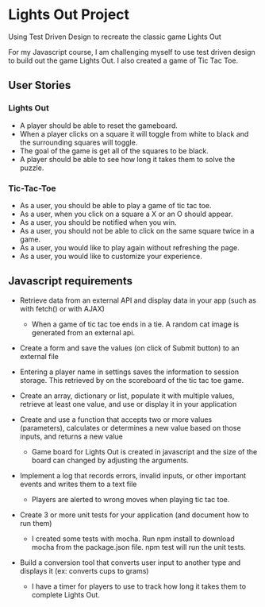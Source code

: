 # Lights Out Project
Using  Test Driven Design to recreate the classic game Lights Out

For my Javascript course, I am challenging myself to use test driven design to build out the game Lights Out.
I also created a game of Tic Tac Toe.

## User Stories

### Lights Out
- A player should be able to reset the gameboard.
- When a player clicks on a square it will toggle from white to black and the surrounding squares will toggle.
- The goal of the game is get all of the squares to be black.   
- A player should be able to see how long it takes them to solve the puzzle.

### Tic-Tac-Toe
- As a user, you should be able to play a game of tic tac toe.
- As a user, when you click on a square a X or an O should appear.
- As a user, you should be notified when you win.
- As a user, you should not be able to click on the same square twice in a game.
- As a user, you would like to play again without refreshing the page.
- As a user, you would like to customize your experience.
## Javascript requirements

- Retrieve data from an external API and display data in your app (such as with fetch() or with AJAX)
  - When a game of tic tac toe ends in a tie. A random cat image is generated from an external api.
- Create a form and save the values (on click of Submit button) to an external file 
 - Entering a player name in settings saves the information to session storage. This retrieved by on the scoreboard of the tic tac toe game.
  
- Create an array, dictionary or list, populate it with multiple values, retrieve at least one value, and use or display it in your application

- Create and use a function that accepts two or more values (parameters), calculates or determines a new value based on those inputs, and returns a new value
  - Game board for Lights Out is created in javascript and the size of the board can changed by adjusting the arguments.
- Implement a log that records errors, invalid inputs, or other important events and writes them to a text file
  - Players are alerted to wrong moves when playing tic tac toe. 

- Create 3 or more unit tests for your application (and document how to run them)
  - I created some tests with mocha. Run npm install to download mocha from the package.json file. npm test will run the unit tests.
- Build a conversion tool that converts user input to another type and displays it (ex: converts cups to grams)
  - I have a timer for players to use to track how long it takes them to complete Lights Out. 



